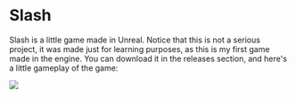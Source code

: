 # Slash

Slash is a little game made in Unreal. Notice that this is not a serious project, it was made just for
learning purposes, as this is my first game made in the engine. You can download it in the releases section,
and here's a little gameplay of the game:

![](Assets/gameplay.GIF)